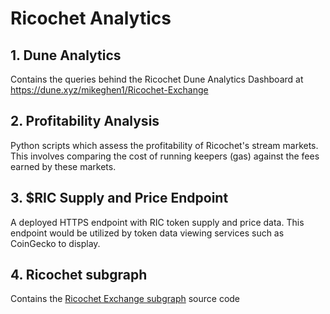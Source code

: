 # Ricochet Analytics

## 1. Dune Analytics

Contains the queries behind the Ricochet Dune Analytics Dashboard at https://dune.xyz/mikeghen1/Ricochet-Exchange

## 2. Profitability Analysis

Python scripts which assess the profitability of Ricochet's stream markets. This involves comparing the cost of running keepers (gas) against the fees earned by these markets.

## 3. $RIC Supply and Price Endpoint

A deployed HTTPS endpoint with RIC token supply and price data. This endpoint would be utilized by token data viewing services such as CoinGecko to display.

## 4. Ricochet subgraph

Contains the [Ricochet Exchange subgraph](https://thegraph.com/hosted-service/subgraph/ricochet-exchange/matic) source code
